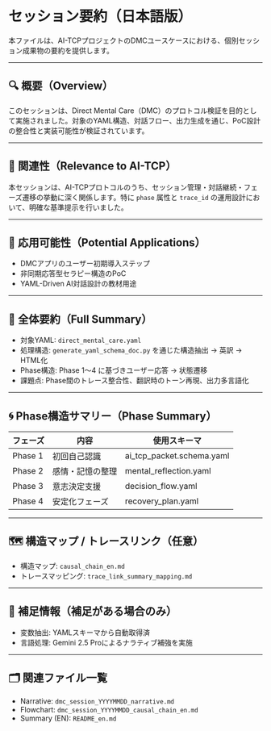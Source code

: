# セッション要約（日本語版）

本ファイルは、AI-TCPプロジェクトのDMCユースケースにおける、個別セッション成果物の要約を提供します。

---

## 🔍 概要（Overview）

このセッションは、Direct Mental Care（DMC）のプロトコル検証を目的として実施されました。対象のYAML構造、対話フロー、出力生成を通じ、PoC設計の整合性と実装可能性が検証されています。

---

## 🔗 関連性（Relevance to AI-TCP）

本セッションは、AI-TCPプロトコルのうち、セッション管理・対話継続・フェーズ遷移の挙動に深く関係します。特に `phase` 属性と `trace_id` の運用設計において、明確な基準提示を行いました。

---

## 🚀 応用可能性（Potential Applications）

- DMCアプリのユーザー初期導入ステップ
- 非同期応答型セラピー構造のPoC
- YAML-Driven AI対話設計の教材用途

---

## 📝 全体要約（Full Summary）

- 対象YAML: `direct_mental_care.yaml`
- 処理構造: `generate_yaml_schema_doc.py` を通じた構造抽出 → 英訳 → HTML化
- Phase構造: Phase 1〜4 に基づきユーザー応答 → 状態遷移
- 課題点: Phase間のトレース整合性、翻訳時のトーン再現、出力多言語化

---

## 🌀 Phase構造サマリー（Phase Summary）

| フェーズ | 内容 | 使用スキーマ |
|----------|------|----------------|
| Phase 1 | 初回自己認識 | ai_tcp_packet.schema.yaml |
| Phase 2 | 感情・記憶の整理 | mental_reflection.yaml |
| Phase 3 | 意志決定支援 | decision_flow.yaml |
| Phase 4 | 安定化フェーズ | recovery_plan.yaml |

---

## 🗺️ 構造マップ / トレースリンク（任意）

- 構造マップ: `causal_chain_en.md`
- トレースマッピング: `trace_link_summary_mapping.md`

---

## 🧩 補足情報（補足がある場合のみ）

- 変数抽出: YAMLスキーマから自動取得済
- 言語処理: Gemini 2.5 Proによるナラティブ補強を実施

---

## 🗂️ 関連ファイル一覧

- Narrative: `dmc_session_YYYYMMDD_narrative.md`
- Flowchart: `dmc_session_YYYYMMDD_causal_chain_en.md`
- Summary (EN): `README_en.md`

